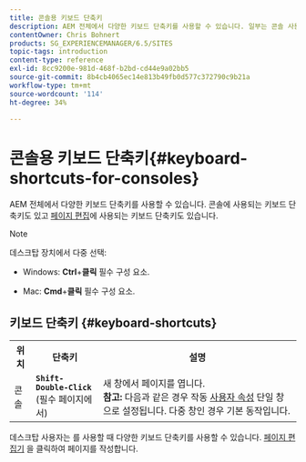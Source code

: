 ```yaml
---
title: 콘솔용 키보드 단축키
description: AEM 전체에서 다양한 키보드 단축키를 사용할 수 있습니다. 일부는 콘솔 사용에 적용되고 일부는 페이지 편집에 적용됩니다.
contentOwner: Chris Bohnert
products: SG_EXPERIENCEMANAGER/6.5/SITES
topic-tags: introduction
content-type: reference
exl-id: 8cc9200e-981d-468f-b2bd-cd44e9a02bb5
source-git-commit: 8b4cb4065ec14e813b49fb0d577c372790c9b21a
workflow-type: tm+mt
source-wordcount: '114'
ht-degree: 34%

---
```


# 콘솔용 키보드 단축키{#keyboard-shortcuts-for-consoles}

AEM 전체에서 다양한 키보드 단축키를 사용할 수 있습니다. 콘솔에 사용되는 키보드 단축키도 있고 [페이지 편집](/help/sites-classic-ui-authoring/classic-page-author-keyboard-shortcuts.md)에 사용되는 키보드 단축키도 있습니다.

>[!NOTE]
>
>데스크탑 장치에서 다중 선택:
>
>* Windows: **Ctrl**+**클릭** 필수 구성 요소.
>
>* Mac: **Cmd**+**클릭** 필수 구성 요소.
>

## 키보드 단축키 {#keyboard-shortcuts}

<table>
 <tbody>
  <tr>
   <th>위치</th>
   <th>단축키</th>
   <th>설명</th>
  </tr>
  <tr>
   <td>콘솔</td>
   <td><strong><code>Shift-Double-Click</code></strong><br /> (필수 페이지에서)</td>
   <td>새 창에서 페이지를 엽니다.<br /> <strong>참고:</strong> 다음과 같은 경우 작동 <a href="/help/sites-classic-ui-authoring/author-env-user-props.md">사용자 속성</a> 단일 창으로 설정됩니다. 다중 창인 경우 기본 동작입니다.</td>
  </tr>
 </tbody>
</table>

데스크탑 사용자는 를 사용할 때 다양한 키보드 단축키를 사용할 수 있습니다. [페이지 편집기](/help/sites-classic-ui-authoring/classic-page-author-keyboard-shortcuts.md) 을 클릭하여 페이지를 작성합니다.
